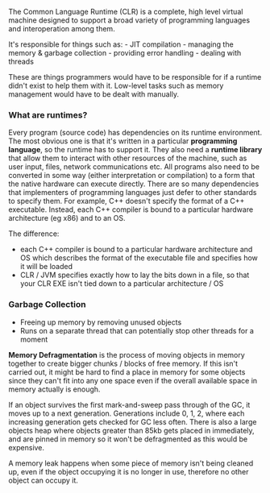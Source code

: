 The Common Language Runtime (CLR) is a complete, high level virtual machine designed to support a broad variety of programming languages and interoperation among them.

It's responsible for things such as:
	- JIT compilation
	- managing the memory & garbage collection
	- providing error handling
	- dealing with threads

These are things programmers would have to be responsible for if a runtime didn't exist to help them with it. Low-level tasks such as memory management would have to be dealt with manually.

### What are runtimes?
Every program (source code) has dependencies on its runtime environment. The most obvious one is that it's written in a particular **programming language**, so the runtime has to support it. They also need a **runtime library** that allow them to interact with other resources of the machine, such as user input, files, network communications etc. All programs also need to be converted in some way (either interpretation or compilation) to a form that the native hardware can execute directly. There are so many dependencies that implementers of programming languages just defer to other standards to specify them. For example, C++ doesn't specify the format of a C++ executable. Instead, each C++ compiler is bound to a particular hardware architecture (eg x86) and to an OS.

The difference:
- each C++ compiler is bound to a particular hardware architecture and OS which describes the format of the executable file and specifies how it will be loaded
- CLR / JVM specifies exactly how to lay the bits down in a file, so that your CLR EXE isn't tied down to a particular architecture / OS


### Garbage Collection
- Freeing up memory by removing unused objects
- Runs on a separate thread that can potentially stop other threads for a moment

**Memory Defragmentation** is the process of moving objects in memory together to create bigger chunks / blocks of free memory. If this isn't carried out, it might be hard to find a place in memory for some objects since they can't fit into any one space even if the overall available space in memory actually is enough.

If an object survives the first mark-and-sweep pass through of the GC, it moves up to a next generation. Generations include 0, 1, 2, where each increasing generation gets checked for GC less often. There is also a large objects heap where objects greater than 85kb gets placed in immediately, and are pinned in memory so it won't be defragmented as this would be expensive.

A memory leak happens when some piece of memory isn't being cleaned up, even if the object occupying it is no longer in use, therefore no other object can occupy it.
